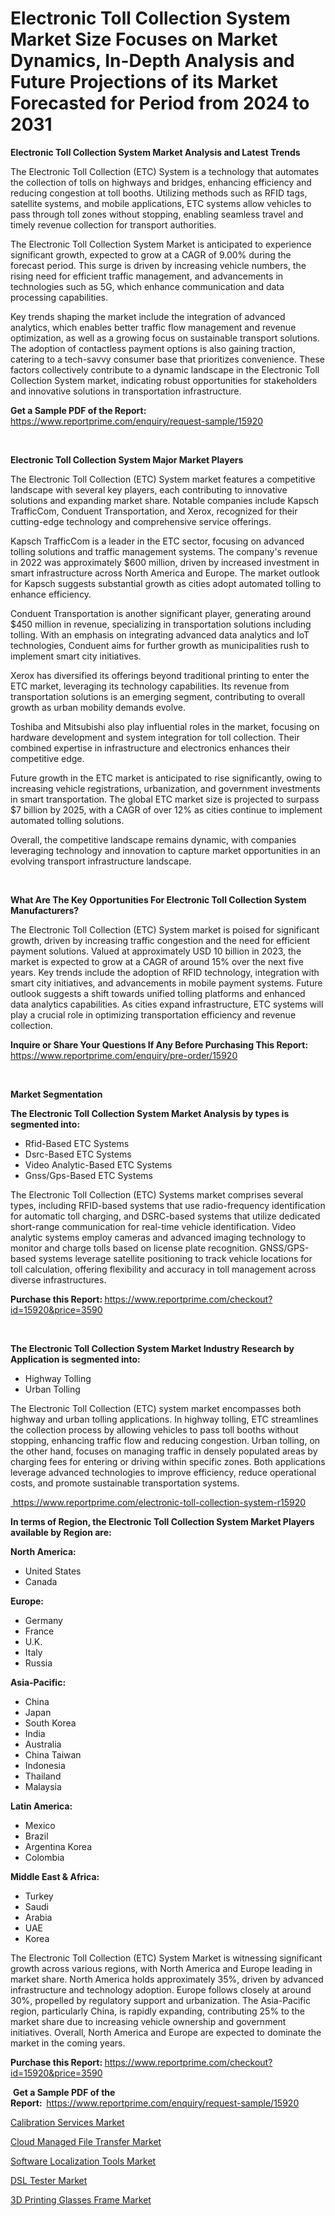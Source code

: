 <p><h1>Electronic Toll Collection System Market Size Focuses on Market Dynamics, In-Depth Analysis and Future Projections of its Market Forecasted for Period from 2024 to 2031</h1></p><p><strong>Electronic Toll Collection System Market Analysis and Latest Trends</strong></p>
<p><p>The Electronic Toll Collection (ETC) System is a technology that automates the collection of tolls on highways and bridges, enhancing efficiency and reducing congestion at toll booths. Utilizing methods such as RFID tags, satellite systems, and mobile applications, ETC systems allow vehicles to pass through toll zones without stopping, enabling seamless travel and timely revenue collection for transport authorities.</p><p>The Electronic Toll Collection System Market is anticipated to experience significant growth, expected to grow at a CAGR of 9.00% during the forecast period. This surge is driven by increasing vehicle numbers, the rising need for efficient traffic management, and advancements in technologies such as 5G, which enhance communication and data processing capabilities.</p><p>Key trends shaping the market include the integration of advanced analytics, which enables better traffic flow management and revenue optimization, as well as a growing focus on sustainable transport solutions. The adoption of contactless payment options is also gaining traction, catering to a tech-savvy consumer base that prioritizes convenience. These factors collectively contribute to a dynamic landscape in the Electronic Toll Collection System market, indicating robust opportunities for stakeholders and innovative solutions in transportation infrastructure.</p></p>
<p><strong>Get a Sample PDF of the Report:&nbsp;</strong> <a href="https://www.reportprime.com/enquiry/request-sample/15920?utm_campaign=1159&utm_medium=2&utm_source=Github&utm_content=ia&utm_term=16112024&utm_id=electronic-toll-collection-system">https://www.reportprime.com/enquiry/request-sample/15920</a></p>
<p>&nbsp;</p>
<p><strong>Electronic Toll Collection System Major Market Players</strong></p>
<p><p>The Electronic Toll Collection (ETC) System market features a competitive landscape with several key players, each contributing to innovative solutions and expanding market share. Notable companies include Kapsch TrafficCom, Conduent Transportation, and Xerox, recognized for their cutting-edge technology and comprehensive service offerings.</p><p>Kapsch TrafficCom is a leader in the ETC sector, focusing on advanced tolling solutions and traffic management systems. The company's revenue in 2022 was approximately $600 million, driven by increased investment in smart infrastructure across North America and Europe. The market outlook for Kapsch suggests substantial growth as cities adopt automated tolling to enhance efficiency.</p><p>Conduent Transportation is another significant player, generating around $450 million in revenue, specializing in transportation solutions including tolling. With an emphasis on integrating advanced data analytics and IoT technologies, Conduent aims for further growth as municipalities rush to implement smart city initiatives.</p><p>Xerox has diversified its offerings beyond traditional printing to enter the ETC market, leveraging its technology capabilities. Its revenue from transportation solutions is an emerging segment, contributing to overall growth as urban mobility demands evolve.</p><p>Toshiba and Mitsubishi also play influential roles in the market, focusing on hardware development and system integration for toll collection. Their combined expertise in infrastructure and electronics enhances their competitive edge.</p><p>Future growth in the ETC market is anticipated to rise significantly, owing to increasing vehicle registrations, urbanization, and government investments in smart transportation. The global ETC market size is projected to surpass $7 billion by 2025, with a CAGR of over 12% as cities continue to implement automated tolling solutions.</p><p>Overall, the competitive landscape remains dynamic, with companies leveraging technology and innovation to capture market opportunities in an evolving transport infrastructure landscape.</p></p>
<p>&nbsp;</p>
<p><strong>What Are The Key Opportunities For Electronic Toll Collection System Manufacturers?</strong></p>
<p><p>The Electronic Toll Collection (ETC) System market is poised for significant growth, driven by increasing traffic congestion and the need for efficient payment solutions. Valued at approximately USD 10 billion in 2023, the market is expected to grow at a CAGR of around 15% over the next five years. Key trends include the adoption of RFID technology, integration with smart city initiatives, and advancements in mobile payment systems. Future outlook suggests a shift towards unified tolling platforms and enhanced data analytics capabilities. As cities expand infrastructure, ETC systems will play a crucial role in optimizing transportation efficiency and revenue collection.</p></p>
<p><strong>Inquire or Share Your Questions If Any Before Purchasing This Report:</strong> <a href="https://www.reportprime.com/enquiry/pre-order/15920?utm_campaign=1159&utm_medium=2&utm_source=Github&utm_content=ia&utm_term=16112024&utm_id=electronic-toll-collection-system">https://www.reportprime.com/enquiry/pre-order/15920</a></p>
<p>&nbsp;</p>
<p><strong>Market Segmentation</strong></p>
<p><strong>The Electronic Toll Collection System Market Analysis by types is segmented into:</strong></p>
<p><ul><li>Rfid-Based ETC Systems</li><li>Dsrc-Based ETC Systems</li><li>Video Analytic-Based ETC Systems</li><li>Gnss/Gps-Based ETC Systems</li></ul></p>
<p><p>The Electronic Toll Collection (ETC) Systems market comprises several types, including RFID-based systems that use radio-frequency identification for automatic toll charging, and DSRC-based systems that utilize dedicated short-range communication for real-time vehicle identification. Video analytic systems employ cameras and advanced imaging technology to monitor and charge tolls based on license plate recognition. GNSS/GPS-based systems leverage satellite positioning to track vehicle locations for toll calculation, offering flexibility and accuracy in toll management across diverse infrastructures.</p></p>
<p><strong>Purchase this Report:&nbsp;</strong><a href="https://www.reportprime.com/checkout?id=15920&price=3590&utm_campaign=1159&utm_medium=2&utm_source=Github&utm_content=ia&utm_term=16112024&utm_id=electronic-toll-collection-system">https://www.reportprime.com/checkout?id=15920&price=3590</a></p>
<p>&nbsp;</p>
<p><strong>The Electronic Toll Collection System Market Industry Research by Application is segmented into:</strong></p>
<p><ul><li>Highway Tolling</li><li>Urban Tolling</li></ul></p>
<p><p>The Electronic Toll Collection (ETC) system market encompasses both highway and urban tolling applications. In highway tolling, ETC streamlines the collection process by allowing vehicles to pass toll booths without stopping, enhancing traffic flow and reducing congestion. Urban tolling, on the other hand, focuses on managing traffic in densely populated areas by charging fees for entering or driving within specific zones. Both applications leverage advanced technologies to improve efficiency, reduce operational costs, and promote sustainable transportation systems.</p></p>
<p><a href="https://www.reportprime.com/electronic-toll-collection-system-r15920?utm_campaign=1159&utm_medium=2&utm_source=Github&utm_content=ia&utm_term=16112024&utm_id=electronic-toll-collection-system">&nbsp;https://www.reportprime.com/electronic-toll-collection-system-r15920</a></p>
<p><strong>In terms of Region, the Electronic Toll Collection System Market Players available by Region are:</strong></p>
<p>
    <p> <strong> North America: </strong>
        <ul>
            <li>United States</li>
            <li>Canada</li>
        </ul>
        </p> 
    <p> <strong> Europe: </strong>
        <ul>
            <li>Germany</li>
            <li>France</li>
            <li>U.K.</li>
            <li>Italy</li>
            <li>Russia</li>
        </ul>
        </p> 
    <p> <strong> Asia-Pacific: </strong>
        <ul>
            <li>China</li>
            <li>Japan</li>
            <li>South Korea</li>
            <li>India</li>
            <li>Australia</li>
            <li>China Taiwan</li>
            <li>Indonesia</li>
            <li>Thailand</li>
            <li>Malaysia</li>
        </ul>
        </p> 
    <p> <strong> Latin America: </strong>
        <ul>
            <li>Mexico</li>
            <li>Brazil</li>
            <li>Argentina Korea</li>
            <li>Colombia</li>
        </ul>
        </p> 
    <p> <strong> Middle East & Africa: </strong>
        <ul>
            <li>Turkey</li>
            <li>Saudi</li>
            <li>Arabia</li>
            <li>UAE</li>
            <li>Korea</li>
        </ul>
    </p>
    </p>
<p><p>The Electronic Toll Collection (ETC) System Market is witnessing significant growth across various regions, with North America and Europe leading in market share. North America holds approximately 35%, driven by advanced infrastructure and technology adoption. Europe follows closely at around 30%, propelled by regulatory support and urbanization. The Asia-Pacific region, particularly China, is rapidly expanding, contributing 25% to the market share due to increasing vehicle ownership and government initiatives. Overall, North America and Europe are expected to dominate the market in the coming years.</p></p>
<p><strong>Purchase this Report: </strong><a href="https://www.reportprime.com/checkout?id=15920&price=3590&utm_campaign=1159&utm_medium=2&utm_source=Github&utm_content=ia&utm_term=16112024&utm_id=electronic-toll-collection-system">https://www.reportprime.com/checkout?id=15920&price=3590</a></p>
<p>&nbsp;<strong>Get a Sample PDF of the Report:&nbsp;&nbsp;</strong><a href="https://www.reportprime.com/enquiry/request-sample/15920?utm_campaign=1159&utm_medium=2&utm_source=Github&utm_content=ia&utm_term=16112024&utm_id=electronic-toll-collection-system">https://www.reportprime.com/enquiry/request-sample/15920</a></p>
<p><strong></strong></p>
<p><p><a href="https://issuu.com/reportprime-2/docs/calibration-services-market-size-20_df2f2737891a40?utm_campaign=1159&utm_medium=2&utm_source=Github&utm_content=ia&utm_term=16112024&utm_id=electronic-toll-collection-system">Calibration Services Market</a></p><p><a href="https://github.com/ChiragRP21/Market-Research-Report-List-6/blob/main/cloud-managed-file-transfer-market.md?utm_campaign=1159&utm_medium=2&utm_source=Github&utm_content=ia&utm_term=16112024&utm_id=electronic-toll-collection-system">Cloud Managed File Transfer Market</a></p><p><a href="https://issuu.com/reportprime-2/docs/software-localization-tools-market-_02b161aa64f7db?utm_campaign=1159&utm_medium=2&utm_source=Github&utm_content=ia&utm_term=16112024&utm_id=electronic-toll-collection-system">Software Localization Tools Market</a></p><p><a href="https://www.linkedin.com/pulse/comprehensive-dsl-tester-market-report-segmentation-type-application-9xaec?utm_campaign=1159&utm_medium=2&utm_source=Github&utm_content=ia&utm_term=16112024&utm_id=electronic-toll-collection-system">DSL Tester Market</a></p><p><a href="https://www.linkedin.com/pulse/3d-printing-glasses-frame-market-dynamics-application-types-hdj7c?utm_campaign=1159&utm_medium=2&utm_source=Github&utm_content=ia&utm_term=16112024&utm_id=electronic-toll-collection-system">3D Printing Glasses Frame Market</a></p></p>